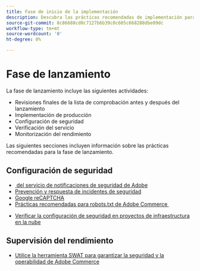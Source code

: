 ```yaml
---
title: Fase de inicio de la implementación
description: Descubra las prácticas recomendadas de implementación para la fase de lanzamiento de los proyectos de Adobe Commerce.
source-git-commit: 8c86688cd0c7127b6b39c0c605c668288dbe09dc
workflow-type: tm+mt
source-wordcount: '0'
ht-degree: 0%

---
```



# Fase de lanzamiento

La fase de lanzamiento incluye las siguientes actividades:

- Revisiones finales de la lista de comprobación antes y después del lanzamiento
- Implementación de producción
- Configuración de seguridad
- Verificación del servicio
- Monitorización del rendimiento

Las siguientes secciones incluyen información sobre las prácticas recomendadas para la fase de lanzamiento.

## Configuración de seguridad

- [&#x200B; del servicio de notificaciones de seguridad de Adobe](security-notification-service.md)
- [Prevención y respuesta de incidentes de seguridad](prevent-respond-security-incident.md)
- [Google reCAPTCHA](https://docs.magento.com/user-guide/stores/security-google-recaptcha.html)
- [Prácticas recomendadas para robots.txt de Adobe Commerce &#x200B;](robots-txt.md)
<!-- - [Install the latest security patches](https://helpx.adobe.com/security/products/magento/apsb22-12.html) - CTAG deck -->
- [Verificar la configuración de seguridad en proyectos de infraestructura en la nube](https://devdocs.magento.com/cloud/live/site-launch-checklist.html#security-configuration)

## Supervisión del rendimiento

- [Utilice la herramienta SWAT para garantizar la seguridad y la operabilidad de Adobe Commerce](../../../tools/site-wide-analysis-tool/intro.md#integrations-with-other-adobe-commerce-support-tools)

